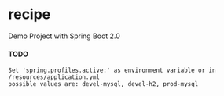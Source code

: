# recipe
Demo Project with Spring Boot 2.0


#### TODO
```
Set 'spring.profiles.active:' as environment variable or in /resources/application.yml 
possible values are: devel-mysql, devel-h2, prod-mysql
```